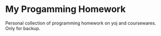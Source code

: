 # My Progamming Homework
 
Personal collection of programming homework on yoj and coursewares. Only for backup.
